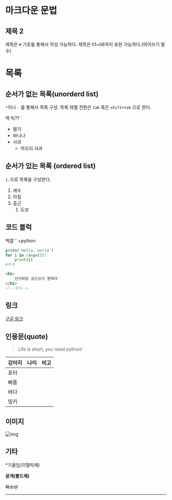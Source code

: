 # 마크다운 문법

## 제목 2

제목은 `#` 기호를 통해서 작성 가능하다. 제목은 h1~h6까지 표현 가능하다.(띄어쓰기 필수)

# 목록

## 순서가 없는 목록(unorderd list)

`*`이나 `-` 를 통해서 목록 구성. 목록 레벨 전환은 `tab` 혹은 `shift+tab` 으로 한다.

백 틱?? `

- 딸기
- 바나나
- 사과
  - 아오리 사과

## 순서가 있는 목록 (ordered list)

`1.`으로 목록을 구성한다.

1. 세수
2. 아침
3. 출근
   1. 도보



## 코드 블럭

백콥```+python

```python
pritn('Hello, world')
for i in range(5):
    print(i)
#주석
```

```html
<h1>
    신기하당 코드쓰기 편하다
</h1>
<!--주석-->
```

## 링크

[구글 링크](https://google.com)

## 인용문(quote)

> Life is short, you need python!



| 강아지 | 나이 | 비고 |
| ------ | ---- | ---- |
| 포터   |      |      |
| 삐롱   |      |      |
| 바다   |      |      |
| 밍키   |      |      |



## 이미지



![img](mark%20down.assets/KakaoTalk_20180523_234048787-16419716285515.jpg)

## 기타
*기울임(이탤릭체)

**굵게(볼드체)**

~~취소선~~

---

